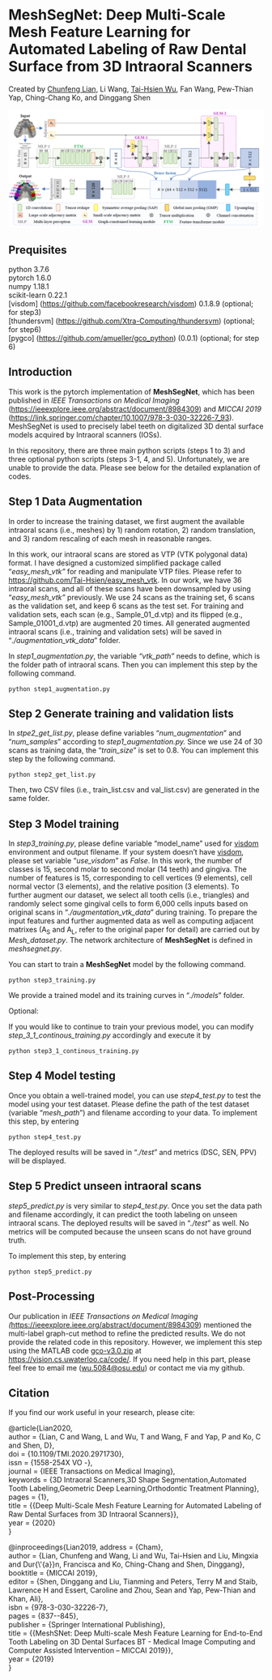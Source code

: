 **MeshSegNet: Deep Multi-Scale Mesh Feature Learning for Automated Labeling of Raw Dental Surface from 3D Intraoral Scanners**
==============================================================================================================================

Created by [Chunfeng Lian](https://github.com/chunfenglian/), Li Wang,
[Tai-Hsien Wu](https://github.com/Tai-Hsien), Fan Wang,
Pew-Thian Yap, Ching-Chang Ko, and Dinggang Shen

![](meshsegnet_architecture.png)

Prequisites
------------
python 3.7.6  
pytorch 1.6.0  
numpy 1.18.1  
scikit-learn 0.22.1  
[visdom] (https://github.com/facebookresearch/visdom) 0.1.8.9 (optional; for step3)  
[thundersvm] (https://github.com/Xtra-Computing/thundersvm) (optional; for step6)  
[pygco] (https://github.com/amueller/gco_python) (0.0.1) (optional; for step 6)  

Introduction
------------

This work is the pytorch implementation of **MeshSegNet**, which has been
published in *IEEE Transactions on Medical Imaging*
(<https://ieeexplore.ieee.org/abstract/document/8984309>) and *MICCAI 2019*
(<https://link.springer.com/chapter/10.1007/978-3-030-32226-7_93>). MeshSegNet
is used to precisely label teeth on digitalized 3D dental surface models
acquired by Intraoral scanners (IOSs).

In this repository, there are three main python scripts (steps 1 to 3) and three
optional python scripts (steps 3-1, 4, and 5). Unfortunately, we are unable to
provide the data. Please see below for the detailed explanation of codes.

Step 1 Data Augmentation
------------------------

In order to increase the training dataset, we first augment the available
intraoral scans (i.e., meshes) by 1) random rotation, 2) random translation, and
3) random rescaling of each mesh in reasonable ranges.

In this work, our intraoral scans are stored as VTP (VTK polygonal data) format.
I have designed a customized simplified package called “*easy\_mesh\_vtk”* for
reading and manipulate VTP files. Please refer to
<https://github.com/Tai-Hsien/easy_mesh_vtk>. In our work, we have 36 intraoral
scans, and all of these scans have been downsampled by using “*easy\_mesh\_vtk”*
previously. We use 24 scans as the training set, 6 scans as the validation set,
and keep 6 scans as the test set. For training and validation sets, each scan
(e.g., Sample\_01\_d.vtp) and its flipped (e.g., Sample\_01001\_d.vtp) are augmented
20 times. All generated augmented intraoral scans (i.e., training and validation
sets) will be saved in “*./augmentation\_vtk\_data*” folder.

In *step1\_augmentation.py*, the variable *“vtk\_path”* needs to define, which is
the folder path of intraoral scans. Then you can implement this step by the
following command.

<pre><code>python step1_augmentation.py</pre></code>

Step 2 Generate training and validation lists
---------------------------------------------

In *stpe2\_get\_list.py*, please define variables “*num\_augmentation*” and
“*num\_samples*” according to *step1\_augmentation.py.* Since we use 24 of 30
scans as training data, the “*train\_size*” is set to 0.8. You can implement this
step by the following command.

<pre><code>python step2_get_list.py</pre></code>

Then, two CSV files (i.e., train\_list.csv and val\_list.csv) are generated in the
same folder.

Step 3 Model training
---------------------

In *step3\_training.py*, please define variable “model\_name” used for
[visdom](https://github.com/facebookresearch/visdom) environment and output
filename. If your system doesn’t have
[visdom](https://github.com/facebookresearch/visdom), please set variable
“*use\_visdom*” as *False*. In this work, the number of classes is 15, second
molar to second molar (14 teeth) and gingiva. The number of features is 15,
corresponding to cell vertices (9 elements), cell normal vector (3 elements),
and the relative position (3 elements). To further augment our dataset, we
select all tooth cells (i.e., triangles) and randomly select some gingival cells
to form 6,000 cells inputs based on original scans in
“*./augmentation\_vtk\_data*” during training. To prepare the input features and
further augmented data as well as computing adjacent matrixes (A<sub>S</sub> and
A<sub>L</sub>, refer to the original paper for detail) are carried out by
*Mesh\_dataset.py*. The network architecture of **MeshSegNet** is defined in
*meshsegnet.py*.

You can start to train a **MeshSegNet** model by the following command.

<pre><code>python step3_training.py</pre></code>

We provide a trained model and its training curves in “*./models*” folder.

Optional:

If you would like to continue to train your previous model, you can modify
*step\_3\_1\_continous\_training.py* accordingly and execute it by

<pre><code>python step3_1_continous_training.py</pre></code>

Step 4 Model testing
--------------------

Once you obtain a well-trained model, you can use *step4\_test.py* to test the
model using your test dataset. Please define the path of the test dataset
(variable “*mesh\_path*”) and filename according to your data. To implement this step, by
entering

<pre><code>python step4_test.py</pre></code>

The deployed results will be saved in “*./test*” and metrics (DSC, SEN, PPV)
will be displayed.

Step 5 Predict unseen intraoral scans
-------------------------------------

*step5\_predict.py* is very similar to *step4\_test.py*. Once you set the data
path and filename accordingly, it can predict the tooth labeling on unseen
intraoral scans. The deployed results will be saved in “*./test*” as well. No
metrics will be computed because the unseen scans do not have ground truth.

To implement this step, by entering

<pre><code>python step5_predict.py</pre></code>

Post-Processing
---------------

Our publication in *IEEE Transactions on Medical Imaging
(*<https://ieeexplore.ieee.org/abstract/document/8984309>) mentioned the
multi-label graph-cut method to refine the predicted results. We do not provide
the related code in this repository. However, we implement this step using the
MATLAB code [gco-v3.0.zip](http://mouse.cs.uwaterloo.ca/code/gco-v3.0.zip) at
<https://vision.cs.uwaterloo.ca/code/>. If you need help in this part, please
feel free to email me (<wu.5084@osu.edu>) or contact me via my github.

Citation
--------

If you find our work useful in your research, please cite:

\@article{Lian2020,  
author = {Lian, C and Wang, L and Wu, T and Wang, F and Yap, P and Ko, C and Shen, D},  
doi = {10.1109/TMI.2020.2971730},  
issn = {1558-254X VO -},  
journal = {IEEE Transactions on Medical Imaging},  
keywords = {3D Intraoral Scanners,3D Shape Segmentation,Automated Tooth Labeling,Geometric Deep Learning,Orthodontic Treatment Planning},  
pages = {1},  
title = {{Deep Multi-Scale Mesh Feature Learning for Automated Labeling of Raw Dental Surfaces from 3D Intraoral Scanners}},  
year = {2020}  
}

\@inproceedings{Lian2019,
address = {Cham},  
author = {Lian, Chunfeng and Wang, Li and Wu, Tai-Hsien and Liu, Mingxia and
Dur{\\'{a}}n, Francisca and Ko, Ching-Chang and Shen, Dinggang},  
booktitle = {MICCAI 2019},  
editor = {Shen, Dinggang and Liu, Tianming and Peters, Terry M and Staib, Lawrence H and Essert, Caroline and Zhou, Sean and Yap, Pew-Thian and Khan, Ali},  
isbn = {978-3-030-32226-7},  
pages = {837--845},  
publisher = {Springer International Publishing},  
title = {{MeshSNet: Deep Multi-scale Mesh Feature Learning for End-to-End Tooth Labeling on 3D Dental Surfaces BT - Medical Image Computing and Computer Assisted Intervention – MICCAI 2019}},  
year = {2019}  
}
